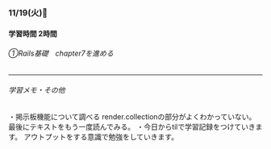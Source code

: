 ### 11/19(火)🚿
#### 学習時間 2時間
###### ①Rails基礎　chapter7を進める

***
###### 学習メモ・その他
・掲示板機能について調べる
 render.collectionの部分がよくわかっていない。
 最後にテキストをもう一度読んでみる。
・今日からtilで学習記録をつけていきます。
  アウトプットをする意識で勉強をしていきます。